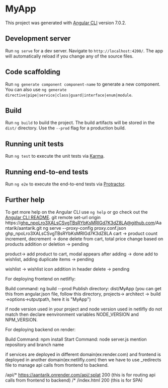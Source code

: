 # MyApp

This project was generated with [Angular CLI](https://github.com/angular/angular-cli) version 7.0.2.

## Development server

Run `ng serve` for a dev server. Navigate to `http://localhost:4200/`. The app will automatically reload if you change any of the source files.

## Code scaffolding

Run `ng generate component component-name` to generate a new component. You can also use `ng generate directive|pipe|service|class|guard|interface|enum|module`.

## Build

Run `ng build` to build the project. The build artifacts will be stored in the `dist/` directory. Use the `--prod` flag for a production build.

## Running unit tests

Run `ng test` to execute the unit tests via [Karma](https://karma-runner.github.io).

## Running end-to-end tests

Run `ng e2e` to execute the end-to-end tests via [Protractor](http://www.protractortest.org/).

## Further help

To get more help on the Angular CLI use `ng help` or go check out the [Angular CLI README](https://github.com/angular/angular-cli/blob/master/README.md).
git remote set-url origin https://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@github.com/Aantarik/aantarik.git
ng serve --proxy-config proxy.conf.json
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
cart ->
product count increment, decrement -> done
delete from cart, total price change based on products addition or deletion -> pending

product->
add product to cart, modal appears after adding -> done
add to wishlist, adding duplicate items -> pending

wishlist ->
wishlist icon addition in header
delete -> pending

For deploying frontend on netlifly:

Build command: ng build --prod
Publish directory: dist/MyApp (you can get this from angular.json file, follow this directory, projects-> architect -> build ->options->utputpath, here it is "MyApp")

if node version used in your project and node version used in netlifly do not match then declare eenvironment variables
NODE_VERSION and NPM_VERSION.

For deploying backend on render:

Build Command: npm install
Start Command: node server.js
mention repository and branch name

if services are deployed in different domain(ex:render.com) and frontend is deployed in another domain(ex:netlifly.com) then we have to use _redirects file to manage api calls from frontend to backend.

/api/*  https://aantarik.onrender.com/api/:splat  200 (this is for routing api calls from frontend to backend)
/*  /index.html 200  (this is for SPA)
